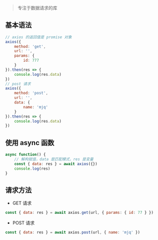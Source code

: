 > 专注于数据请求的库

## 基本语法

```javascript
// axios 的返回值是 promise 对象 
axios({
    method: 'get',
    url: '',
    params: {
        id: 777
    }
}).then(res => {
    console.log(res.data)
})
// post 请求
axios({
    method: 'post',
    url: '',
    data: {
        name: 'mjq'
    }
}).then(res => {
    console.log(res.data)
})
```

## 使用 async 函数

```javascript
async function() {
    // 解构赋值，data 是匹配模式，res 是变量
    const { data: res } = await axios({})
    console.log(res)
}
```

## 请求方法

- GET 请求

```javascript
const { data: res } = await axios.get(url, { params: { id: 77 } })
```

- POST 请求

```javascript
const { data: res } = await axios.post(url, { name: 'mjq' })
```

